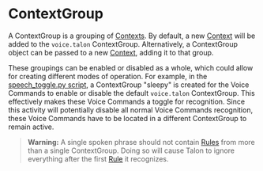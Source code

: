 # ContextGroup

A ContextGroup is a grouping of [Contexts](Context.md). By default, a new [Context](Context.md) will be added to the `voice.talon` ContextGroup. Alternatively, a ContextGroup object can be passed to a new [Context](Context.md), adding it to that group.

These groupings can be enabled or disabled as a whole, which could allow for creating different modes of operation. For example, in the [speech_toggle.py script](https://github.com/talonvoice/examples/blob/master/speech_toggle.py), a ContextGroup "sleepy" is created for the Voice Commands to enable or disable the default `voice.talon` ContextGroup. This effectively makes these Voice Commands a toggle for recognition. Since this activity will potentially disable all normal Voice Commands recognition, these Voice Commands have to be located in a different ContextGroup to remain active.

> **Warning:** A single spoken phrase should not contain [Rules](Rules.md) from more than a single ContextGroup. Doing so will cause Talon to ignore everything after the first [Rule](Rules.md) it recognizes.
